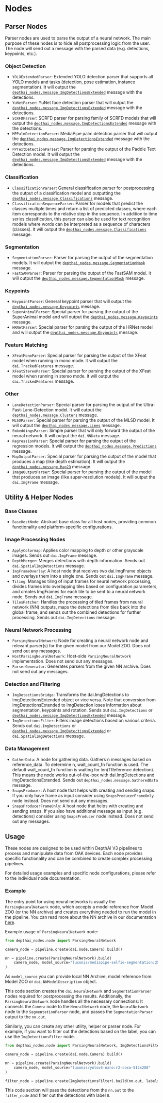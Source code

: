 # Nodes

## Parser Nodes

Parser nodes are used to parse the output of a neural network. The main purpose of these nodes is to hide all postprocessing logic from the user. The node will send out a message with the parsed data (e.g. detections, keypoints, etc.).

### Object Detection

- `YOLOExtendedParser`: Extended YOLO detection parser that supports all YOLO models and tasks (detection, pose estimation, instance segmentation). It will output the [`depthai_nodes.message.ImgDetectionsExtended`](../message/README.md#imgdetectionsextended) message with the detections.
- `YuNetParser`: YuNet face detection parser that will output the [`depthai_nodes.message.ImgDetectionsExtended`](../message/README.md#imgdetectionsextended) message with the detections.
- `SCRFDParser`: SCRFD parser for parsing family of SCRFD models that will output the [`depthai_nodes.message.ImgDetectionsExtended`](../message/README.md#imgdetectionsextended) message with the detections.
- `MPPalmDetectionParser`: MediaPipe palm detection parser that will output the [`depthai_nodes.message.ImgDetectionsExtended`](../message/README.md#imgdetectionsextended) message with the detections.
- `PPTextDetectionParser`: Parser for parsing the output of the Paddle Text Detection model. It will output the [`depthai_nodes.message.ImgDetectionsExtended`](../message/README.md#imgdetectionsextended) message with the detections.

### Classification

- `ClassificationParser`: General classification parser for postprocessing the output of a classification model and outputting the [`depthai_nodes.message.Classifications`](../message/README.md#classifications) message.
- `ClassificationSequenceParser`: Parser for models that predict the classes multiple times and return a list of predicted classes, where each item corresponds to the relative step in the sequence. In addition to time series classification, this parser can also be used for text recognition models where words can be interpreted as a sequence of characters (classes). It will output the [`depthai_nodes.message.Classifications`](../message/README.md#classifications) message.

### Segmentation

- `SegmentationParser`: Parser for parsing the output of the segmentation models. It will output the [`depthai_nodes.message.SegmentationMask`](../message/README.md#segmentationmask) message.
- `FastSAMParser`: Parser for parsing the output of the FastSAM model. It will output the [`depthai_nodes.message.SegmentationMask`](../message/README.md#segmentationmask) message.

### Keypoints

- `KeypointParser`: General keypoint parser that will output the [`depthai_nodes.message.Keypoints`](../message/README.md#keypoints) message.
- `SuperAnimalParser`: Special parser for parsing the output of the SuperAnimal model and will output the [`depthai_nodes.message.Keypoints`](../message/README.md#keypoints) message.
- `HRNetParser`: Special parser for parsing the output of the HRNet model and will output the [`depthai_nodes.message.Keypoints`](../message/README.md#keypoints) message.

### Feature Matching

- `XFeatMonoParser`: Special parser for parsing the output of the XFeat model when running in mono mode. It will output the `dai.TrackedFeatures` message.
- `XFeatStereoParser`: Special parser for parsing the output of the XFeat model when running in stereo mode. It will output the `dai.TrackedFeatures` message.

### Other

- `LaneDetectionParser`: Special parser for parsing the output of the Ultra-Fast-Lane-Detection model. It will output the [`depthai_nodes.message.Clusters`](../message/README.md#clusters) message.
- `MLSDParser`: Special parser for parsing the output of the MLSD model. It will output the [`depthai_nodes.message.Lines`](../message/README.md#lines) message.
- `EmbeddingsParser`: Simple parser that will only forward the output of the neural network. It will output the `dai.NNData` message.
- `RegressionParser`: Special parser for parsing the output of the regression models. It will output the [`depthai_nodes.message.Predictions`](../message/README.md#predictions) message.
- `MapOutputParser`: Special parser for parsing the output of the model that produces a map (like depth estimation). It will output the [`depthai_nodes.message.Map2D`](../message/README.md#map2d) message.
- `ImageOutputParser`: Special parser for parsing the output of the model that produces an image (like super-resolution models). It will output the `dai.ImgFrame` message.

## Utility & Helper Nodes

### Base Classes

- `BaseHostNode`: Abstract base class for all host nodes, providing common functionality and platform-specific configurations.

### Image Processing Nodes

- `ApplyColormap`: Applies color mapping to depth or other grayscale images. Sends out `dai.ImgFrame` message.
- `DepthMerger`: Merges detections with depth information. Sends out `dai.SpatialImgDetections` message.
- `ImgFrameOverlay`: A host node that receives two dai.ImgFrame objects and overlays them into a single one. Sends out `dai.ImgFrame` message.
- `Tiling`: Manages tiling of input frames for neural network processing, divides frames into overlapping tiles based on configuration parameters, and creates ImgFrames for each tile to be sent to a neural network node. Sends out `dai.ImgFrame` message.
- `TilesPatcher`: Handles the processing of tiled frames from neural network (NN) outputs, maps the detections from tiles back into the global frame, and sends out the combined detections for further processing. Sends out `dai.ImgDetections` message.

### Neural Network Processing

- `ParsingNeuralNetwork`: Node for creating a neural network node and relevant parser(s) for the given model from our Model ZOO. Does not send out any messages.
- `HostParsingNeuralNetwork`: Host-side `ParsingNeuralNetwork` implementation. Does not send out any messages.
- `ParserGenerator`: Generates parsers from the given NN archive. Does not send out any messages.

### Detection and Filtering

- `ImgDetectionsBridge`: Transforms the dai.ImgDetections to ImgDetectionsExtended object or vice versa. Note that conversion from ImgDetectionsExtended to ImgDetection loses information about segmentation, keypoints and rotation. Sends out `dai.ImgDetections` or [`depthai_nodes.message.ImgDetectionsExtended`](../message/README.md#imgdetectionsextended) message.
- `ImgDetectionsFilter`: Filters image detections based on various criteria. Sends out `dai.ImgDetections` or [`depthai_nodes.message.ImgDetectionsExtended`](../message/README.md#imgdetectionsextended) or `dai.SpatialImgDetections` message.

### Data Management

- `GatherData`: A node for gathering data. Gathers n messages based on reference_data. To determine n, wait_count_fn function is used. The default wait_count_fn function is waiting for len(TReference.detection). This means the node works out-of-the-box with dai.ImgDetections and ImgDetectionsExtended. Sends out `depthai_nodes.message.GatheredData` message.
- `SnapsProducer`: A host node that helps with creating and sending snaps. If you only have frame as input consider using `SnapsProducerFrameOnly` node instead. Does not send out any messages.
- `SnapsProducerFrameOnly`: A host node that helps with creating and sending snaps. If you also have additional message as input (e.g. detections) consider using `SnapsProducer` node instead. Does not send out any messages.

## Usage

These nodes are designed to be used within DepthAI V3 pipelines to process and manipulate data from OAK devices. Each node provides specific functionality and can be combined to create complex processing pipelines.

For detailed usage examples and specific node configurations, please refer to the individual node documentation.

### Example

The entry point for using neural networks is usually the `ParsingNeuralNetwork` node, which accepts a model reference from Model ZOO (or the NN archive) and creates everything needed to run the model in the pipeline. You can read more about the NN archive in our documentation [here](https://docs.luxonis.com/software-v3/ai-inference/nn-archive/).

Example usage of `ParsingNeuralNetwork` node:

```python
from depthai_nodes.node import ParsingNeuralNetwork

camera_node = pipeline.create(dai.node.Camera).build()

nn = pipeline.create(ParsingNeuralNetwork).build(
    camera_node, model_source="luxonis/mediapipe-selfie-segmentation:256x144"
)
```

As `model_source` you can provide local NN Archive, model reference from Model ZOO or `dai.NNModelDescription` object.

This code section creates the `dai.NeuralNetwork` and `SegmentationParser` nodes required for postprocessing the results. Additionally, the `ParsingNeuralNetwork` node handles all the necessary connections: It connects the `Camera` node to the `NeuralNetwork` node, the `NeuralNetwork` node to the `SegmentationParser` node, and passes the `SegmentationParser` output to the `nn.out`.

Similarly, you can create any other utility, helper or parser node. For example, if you want to filter out the detections based on the label, you can use the `ImgDetectionsFilter` node.

```python
from depthai_nodes.node import ParsingNeuralNetwork, ImgDetectionsFilter

camera_node = pipeline.create(dai.node.Camera).build()

nn = pipeline.create(ParsingNeuralNetwork).build(
    camera_node, model_source="luxonis/yolov6-nano:r2-coco-512x288"
)

filter_node = pipeline.create(ImgDetectionsFilter).build(nn.out, labels_to_keep=[0])
```

This code section will pass the detections from the `nn.out` to the `filter_node` and filter out the detections with label `0`.
